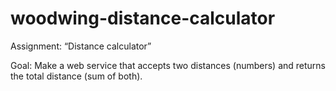 # woodwing-distance-calculator
Assignment: “Distance calculator”

Goal:
Make a web service that accepts two distances (numbers) and returns the total distance (sum of
both). 

